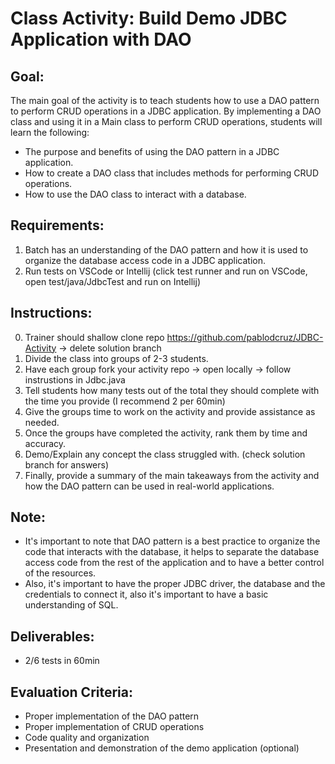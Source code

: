# Class Activity: Build Demo JDBC Application with DAO

## Goal:
The main goal of the activity is to teach students how to use a DAO pattern to perform CRUD operations in a JDBC application. By implementing a DAO class and using it in a Main class to perform CRUD operations, students will learn the following:
- The purpose and benefits of using the DAO pattern in a JDBC application.
- How to create a DAO class that includes methods for performing CRUD operations.
- How to use the DAO class to interact with a database.

## Requirements:
1. Batch has an understanding of the DAO pattern and how it is used to organize the database access code in a JDBC application.
2. Run tests on VSCode or Intellij (click test runner and run on VSCode, open test/java/JdbcTest and run on Intellij)

## Instructions:
0. Trainer should shallow clone repo  https://github.com/pablodcruz/JDBC-Activity -> delete solution branch
1. Divide the class into groups of 2-3 students.
2. Have each group fork your activity repo -> open locally -> follow instrustions in Jdbc.java
3. Tell students how many tests out of the total they should complete with the time you provide (I recommend 2 per 60min)
4. Give the groups time to work on the activity and provide assistance as needed.
5. Once the groups have completed the activity, rank them by time and accuracy.
6. Demo/Explain any concept the class struggled with. (check solution branch for answers)
7. Finally, provide a summary of the main takeaways from the activity and how the DAO pattern can be used in real-world applications.

## Note:
- It's important to note that DAO pattern is a best practice to organize the code that interacts with the database, it helps to separate the database access code from the rest of the application and to have a better control of the resources.
- Also, it's important to have the proper JDBC driver, the database and the credentials to connect it, also it's important to have a basic understanding of SQL.

## Deliverables:
- 2/6 tests in 60min

## Evaluation Criteria:
- Proper implementation of the DAO pattern
- Proper implementation of CRUD operations
- Code quality and organization
- Presentation and demonstration of the demo application (optional)
